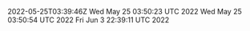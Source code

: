 2022-05-25T03:39:46Z
Wed May 25 03:50:23 UTC 2022
Wed May 25 03:50:54 UTC 2022
Fri Jun  3 22:39:11 UTC 2022

